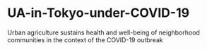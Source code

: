 # UA-in-Tokyo-under-COVID-19
Urban agriculture sustains health and well-being of neighborhood communities in the context of the COVID-19 outbreak
